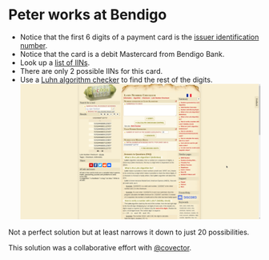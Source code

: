 # Peter works at Bendigo

* Notice that the first 6 digits of a payment card is the [issuer identification number](https://en.wikipedia.org/wiki/Payment_card_number#Issuer_identification_number_(IIN)). 
* Notice that the card is a debit Mastercard from Bendigo Bank. 
* Look up a [list of IINs](https://stevemorse.org/ssn/List_of_Bank_Identification_Numbers.html). 
* There are only 2 possible IINs for this card. 
* Use a [Luhn algorithm checker](https://www.dcode.fr/luhn-algorithm) to find the rest of the digits. 
![Luhn algorithm checker](Images/luhn-algorithm-checker.png)

Not a perfect solution but at least narrows it down to just 20 possibilities. 

This solution was a collaborative effort with [@covector](https://github.com/covector). 
